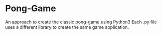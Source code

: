 # Pong-Game
An approach to create the classic pong-game using Python3
Each .py file uses a different library to create the same game application.
